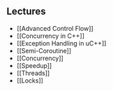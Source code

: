## Lectures
- [[Advanced Control Flow]]
- [[Concurrency in C++]]
- [[Exception Handling in uC++]]
- [[Semi-Coroutine]]
- [[Concurrency]]
- [[Speedup]]
- [[Threads]]
- [[Locks]]